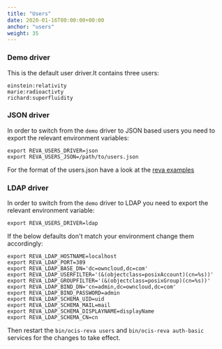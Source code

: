 ```yaml
---
title: "Users"
date: 2020-01-16T00:00:00+00:00
anchor: "users"
weight: 35
---
```


### Demo driver

This is the default user driver.It contains three users:
```
einstein:relativity
marie:radioactivty
richard:superfluidity
```

### JSON driver

In order to switch from the `demo` driver to JSON based users you need to export the relevant environment variables:
```
export REVA_USERS_DRIVER=json
export REVA_USERS_JSON=/path/to/users.json
```

For the format of the users.json have a look at the [reva examples](https://github.com/cs3org/reva/blob/master/examples/separate/users.demo.json)

### LDAP driver

In order to switch from the `demo` driver to LDAP you need to export the relevant environment variable:
```
export REVA_USERS_DRIVER=ldap
```

If the below defaults don't match your environment change them accordingly:
```
export REVA_LDAP_HOSTNAME=localhost
export REVA_LDAP_PORT=389
export REVA_LDAP_BASE_DN='dc=owncloud,dc=com'
export REVA_LDAP_USERFILTER='(&(objectclass=posixAccount)(cn=%s))'
export REVA_LDAP_GROUPFILTER='(&(objectclass=posixGroup)(cn=%s))'
export REVA_LDAP_BIND_DN='cn=admin,dc=owncloud,dc=com'
export REVA_LDAP_BIND_PASSWORD=admin
export REVA_LDAP_SCHEMA_UID=uid
export REVA_LDAP_SCHEMA_MAIL=mail
export REVA_LDAP_SCHEMA_DISPLAYNAME=displayName
export REVA_LDAP_SCHEMA_CN=cn
```

Then restart the `bin/ocis-reva users` and `bin/ocis-reva auth-basic` services for the changes to take effect.